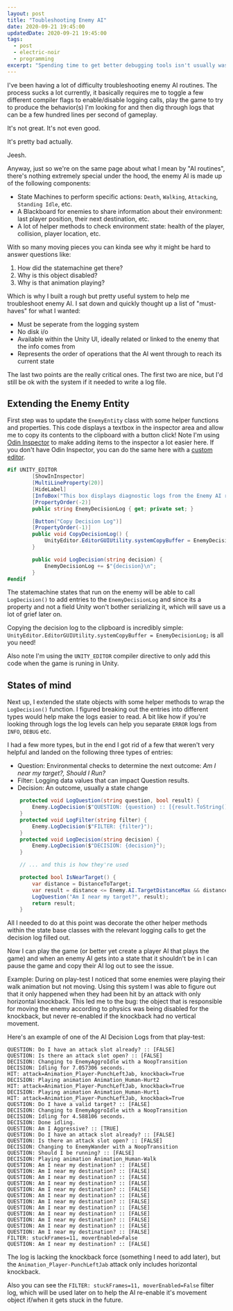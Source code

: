 ```yaml
---
layout: post
title: "Toubleshooting Enemy AI"
date: 2020-09-21 19:45:00
updatedDate: 2020-09-21 19:45:00
tags:
  - post
  - electric-noir
  - programming
excerpt: "Spending time to get better debugging tools isn't usually wasted time."
---
```


I've been having a lot of difficulty troubleshooting enemy AI routines. The process sucks a lot currently, it basically requires me to toggle a few different compiler flags to enable/disable logging calls, play the game to try to produce the behavior(s) I'm looking for and then dig through logs that can be a few hundred lines per second of gameplay.

It's not great. It's not even good.

It's pretty bad actually.

Jeesh.

Anyway, just so we're on the same page about what I mean by "AI routines", there's nothing extremely special under the hood, the enemy AI is made up of the following components:

- State Machines to perform specific actions: `Death`, `Walking`, `Attacking`, `Standing Idle`, etc.
- A Blackboard for enemies to share information about their environment: last player position, their next destination, etc.
- A lot of helper methods to check environment state: health of the player, collision, player location, etc.

With so many moving pieces you can kinda see why it might be hard to answer questions like:

1. How did the statemachine get there?
2. Why is this object disabled?
3. Why is that animation playing?

Which is why I built a rough but pretty useful system to help me troubleshoot enemy AI. I sat down and quickly thought up a list of "must-haves" for what I wanted:

- Must be seperate from the logging system
- No disk i/o
- Available within the Unity UI, ideally related or linked to the enemy that the info comes from
- Represents the order of operations that the AI went through to reach its current state

The last two points are the really critical ones. The first two are nice, but I'd still be ok with the system if it needed to write a log file.

## Extending the Enemy Entity

First step was to update the `EnemyEntity` class with some helper functions and properties. This code displays a textbox in the inspector area and allow me to copy its contents to the clipboard with a button click! Note I'm using [Odin Inspector](https://odininspector.com/) to make adding items to the inspector a lot easier here. If you don't have Odin Inspector, you can do the same here with a [custom editor](https://docs.unity3d.com/Manual/editor-CustomEditors.html).

```csharp
#if UNITY_EDITOR
        [ShowInInspector]
        [MultiLineProperty(20)]
        [HideLabel]
        [InfoBox("This box displays diagnostic logs from the Enemy AI routines.")]
        [PropertyOrder(-2)]
        public string EnemyDecisionLog { get; private set; }

        [Button("Copy Decision Log")]
        [PropertyOrder(-1)]
        public void CopyDecisionLog() {
            UnityEditor.EditorGUIUtility.systemCopyBuffer = EnemyDecisionLog;
        }

        public void LogDecision(string decision) {
            EnemyDecisionLog += $"{decision}\n";
        }
#endif
```

The statemachine states that run on the enemy will be able to call `LogDecision()` to add entries to the `EnemyDecisionLog` and since its a property and not a field Unity won't bother serializing it, which will save us a lot of grief later on.

Copying the decision log to the clipboard is incredibly simple: `UnityEditor.EditorGUIUtility.systemCopyBuffer = EnemyDecisionLog;` is all you need!

Also note I'm using the `UNITY_EDITOR` compiler directive to only add this code when the game is runing in Unity.

## States of mind

Next up, I extended the state objects with some helper methods to wrap the `LogDecision()` function. I figured breaking out the entries into different types would help make the logs easier to read. A bit like how if you're looking through logs the log levels can help you separate `ERROR` logs from `INFO`, `DEBUG` etc.

I had a few more types, but in the end I got rid of a few that weren't very helpful and landed on the following three types of entries:

- Question: Environmental checks to determine the next outcome: _Am I near my target?, Should I Run?_
- Filter: Logging data values that can impact Question results. 
- Decision: An outcome, usually a state change

```csharp
    protected void LogQuestion(string question, bool result) {
        Enemy.LogDecision($"QUESTION: {question} :: [{result.ToString().ToUpper()}]");
    }
    protected void LogFilter(string filter) {
        Enemy.LogDecision($"FILTER: {filter}");
    }
    protected void LogDecision(string decision) {
        Enemy.LogDecision($"DECISION: {decision}");
    }

    // ... and this is how they're used

    protected bool IsNearTarget() {
        var distance = DistanceToTarget;
        var result = distance <= Enemy.AI.TargetDistanceMax && distance >= Enemy.AI.TargetDistanceMin;
        LogQuestion("Am I near my target?", result);
        return result;
    }
```

All I needed to do at this point was decorate the other helper methods within the state base classes with the relevant logging calls to get the decision log filled out.

Now I can play the game (or better yet create a player AI that plays the game) and when an enemy AI gets into a state that it shouldn't be in I can pause the game and copy their AI log out to see the issue.

Example: During on play-test I noticed that some enemies were playing their walk animation but not moving. Using this system I was able to figure out that it only happened when they had been hit by an attack with only horizontal knockback. This led me to the bug: the object that is responsible for moving the enemy according to physics was being disabled for the knockback, but never re-enabled if the knockback had no vertical movement.

Here's an example of one of the AI Decision Logs from that play-test:

```text
QUESTION: Do I have an attack slot already? :: [FALSE]
QUESTION: Is there an attack slot open? :: [FALSE]
DECISION: Changing to EnemyAggroIdle with a NoopTransition
DECISION: Idling for 7.057306 seconds.
HIT: attack=Animation_Player-PunchLeftJab, knockback=True
DECISION: Playing animation Animation_Human-Hurt2
HIT: attack=Animation_Player-PunchLeftJab, knockback=True
DECISION: Playing animation Animation_Human-Hurt1
HIT: attack=Animation_Player-PunchLeftJab, knockback=True
QUESTION: Do I have a valid target? :: [FALSE]
DECISION: Changing to EnemyAggroIdle with a NoopTransition
DECISION: Idling for 4.588106 seconds.
DECISION: Done idling.
QUESTION: Am I Aggressive? :: [TRUE]
QUESTION: Do I have an attack slot already? :: [FALSE]
QUESTION: Is there an attack slot open? :: [FALSE]
DECISION: Changing to EnemyWander with a NoopTransition
QUESTION: Should I be running? :: [FALSE]
DECISION: Playing animation Animation_Human-Walk
QUESTION: Am I near my destination? :: [FALSE]
QUESTION: Am I near my destination? :: [FALSE]
QUESTION: Am I near my destination? :: [FALSE]
QUESTION: Am I near my destination? :: [FALSE]
QUESTION: Am I near my destination? :: [FALSE]
QUESTION: Am I near my destination? :: [FALSE]
QUESTION: Am I near my destination? :: [FALSE]
QUESTION: Am I near my destination? :: [FALSE]
QUESTION: Am I near my destination? :: [FALSE]
QUESTION: Am I near my destination? :: [FALSE]
QUESTION: Am I near my destination? :: [FALSE]
QUESTION: Am I near my destination? :: [FALSE]
FILTER: stuckFrames=11, moverEnabled=False
QUESTION: Am I near my destination? :: [FALSE]
```

The log is lacking the knockback force (something I need to add later), but the `Animation_Player-PunchLeftJab` attack only includes horizontal knockback.

Also you can see the `FILTER: stuckFrames=11, moverEnabled=False` filter log, which will be used later on to help the AI re-enable it's movement object if/when it gets stuck in the future.